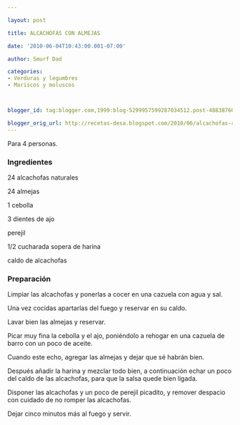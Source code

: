 ```yaml
---

layout: post

title: ALCACHOFAS CON ALMEJAS

date: '2010-06-04T10:43:00.001-07:00'

author: Smurf Dad

categories:
- Verduras y legumbres
- Mariscos y moluscos



blogger_id: tag:blogger.com,1999:blog-5299957599287034512.post-4883876013369402811

blogger_orig_url: http://recetas-desa.blogspot.com/2010/06/alcachofas-con-almejas.html
---
```


Para 4 personas.

<h3>Ingredientes</h3>

24 alcachofas naturales

24 almejas

1 cebolla

3 dientes de ajo

perejil

1/2 cucharada sopera de harina

caldo de alcachofas

<h3>Preparación</h3>

Limpiar las alcachofas y ponerlas a cocer en una cazuela con agua y sal.

Una vez cocidas apartarlas del fuego y reservar en su caldo.

Lavar bien las almejas y reservar.

Picar muy fina la cebolla y el ajo, poniéndolo a rehogar en una cazuela de barro con un poco de aceite.

Cuando este echo, agregar las almejas y dejar que sé habrán bien.

Después añadir la harina y mezclar todo bien, a continuación echar un poco del caldo de las alcachofas, para que la salsa quede bien ligada.

Disponer las alcachofas y un poco de perejil picadito, y remover despacio con cuidado de no romper las alcachofas.

Dejar cinco minutos más al fuego y servir.